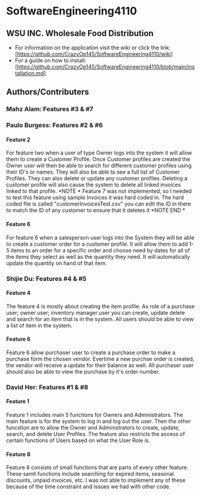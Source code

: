 # SoftwareEngineering4110

## WSU INC. Wholesale Food Distribution
* For information on the application visit the wiki or click the link: [https://github.com/CrazyOp145/SoftwareEngineering4110/wiki]
* For a guide on how to install: [https://github.com/CrazyOp145/SoftwareEngineering4110/blob/main/installation.md]

## Authors/Contributers

### Mahz Alam: Features #3 & #7

### Paulo Burgess: Features #2 & #6
#### Feature 2
For feature two when a user of type Owner logs into the system it will allow them
to create a Customer Profile. Once Customer profiles are created the Owner user will then be able
to search for different customer profiles using their ID's or names. They will also be able to see
a full list of Customer Profiles. They can also delete or update any customer profiles. Deleting a customer
profile will also cause the system to delete all linked invoices linked to that profile.
 *NOTE * Feature 7 was not implemented, so I needed to test this feature using sample Invoices it was hard coded in. The hard coded
file is called "customerInvoicesTest.csv" you can edit the ID in there to match the ID of any customer to ensure that it deletes it
*NOTE END *
#### Feature 6
For feature 6 when a salesperson user logs into the System they will be able to create a
customer order for a customer profile. It will allow them to add 1-5 items to an order for a specific order
and choose need by dates for all of the items they select as well as the quantity they need. It will automatically update the quantity on hand
of that item.

### Shijie Du: Features #4 & #5
#### Feature 4
The feature 4 is mostly about creating the item profile. As role of a purchase user; owner user; inventory manager user you can create, update 
delete and search for an item that is in the system. All users should be able to view a list of item in the system. 

#### Feature 6
Feature 6 allow purchaser user to create a purchase order to make a purchase form the chosen vendor. Evertime a new purchse order is 
created, the vendor will receive a update for their balance as well. All purchaser user should also be able to view the purchase by it's 
order number. 

### David Her: Features #1 & #8
#### Feature 1
Feature 1 includes main 5 functions for Owners and Administrators. The main feature is for the system to log in and log out the user. 
Then the other funcstion are to allow the Owner and Administrators to create, update, search, and delete User Profiles. 
The feature also restricts the access of certain functions of Users based on what the User Role is.

#### Feature 8
Feature 8 consists of small functions that are parts of every other feature. These samll functions include searching for expired items, seasonal discounts, unpaid invoices, etc. I was not able to implement any of these because of the time constraint and issues we had with other code.
